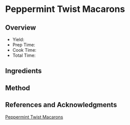 # Peppermint Twist Macarons

## Overview

- Yield:
- Prep Time:
- Cook Time:
- Total Time:

## Ingredients


## Method



## References and Acknowledgments

[Peppermint Twist Macarons](https://www.savoryexperiments.com/peppermint-twist-macarons/)
